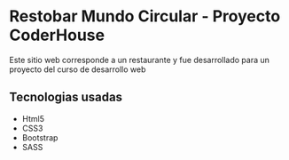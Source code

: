 <h1>Restobar Mundo Circular - Proyecto CoderHouse</h1>
<p>Este sitio web corresponde a un restaurante y fue desarrollado para un proyecto del curso de desarrollo web</p>

<h2>Tecnologias usadas</h2>
<ul>
<li> Html5</li>
<li>CSS3</li>
<li>Bootstrap</li>
<li>SASS</li>
</ul>    